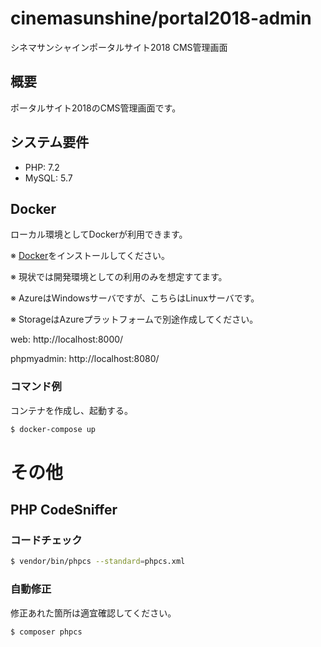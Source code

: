 # cinemasunshine/portal2018-admin

シネマサンシャインポータルサイト2018 CMS管理画面

## 概要

ポータルサイト2018のCMS管理画面です。

## システム要件

- PHP: 7.2
- MySQL: 5.7

## Docker

ローカル環境としてDockerが利用できます。

※ [Docker](https://www.docker.com/)をインストールしてください。

※ 現状では開発環境としての利用のみを想定すてます。

※ AzureはWindowsサーバですが、こちらはLinuxサーバです。

※ StorageはAzureプラットフォームで別途作成してください。

web: http://localhost:8000/

phpmyadmin: http://localhost:8080/

### コマンド例

コンテナを作成し、起動する。

```sh
$ docker-compose up
```

# その他
## PHP CodeSniffer
### コードチェック

```sh
$ vendor/bin/phpcs --standard=phpcs.xml
```

### 自動修正

修正あれた箇所は適宜確認してください。

```sh
$ composer phpcs
```
